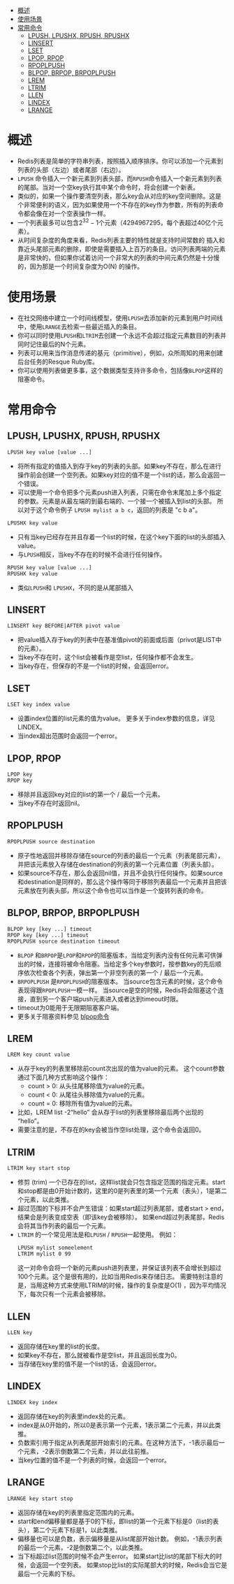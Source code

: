 - [概述](#概述)
- [使用场景](#使用场景)
- [常用命令](#常用命令)
  - [LPUSH, LPUSHX, RPUSH, RPUSHX](#lpush-lpushx-rpush-rpushx)
  - [LINSERT](#linsert)
  - [LSET](#lset)
  - [LPOP, RPOP](#lpop-rpop)
  - [RPOPLPUSH](#rpoplpush)
  - [BLPOP, BRPOP, BRPOPLPUSH](#blpop-brpop-brpoplpush)
  - [LREM](#lrem)
  - [LTRIM](#ltrim)
  - [LLEN](#llen)
  - [LINDEX](#lindex)
  - [LRANGE](#lrange)

# 概述

- Redis列表是简单的字符串列表，按照插入顺序排序。你可以添加一个元素到列表的头部（左边）或者尾部（右边）。
- `LPUSH` 命令插入一个新元素到列表头部，而`RPUSH`命令插入一个新元素到列表的尾部。当对一个空key执行其中某个命令时，将会创建一个新表。
- 类似的，如果一个操作要清空列表，那么key会从对应的key空间删除。这是个非常便利的语义，因为如果使用一个不存在的key作为参数，所有的列表命令都会像在对一个空表操作一样。
- 一个列表最多可以包含$2^{32} - 1$个元素（4294967295，每个表超过40亿个元素）。
- 从时间复杂度的角度来看，Redis列表主要的特性就是支持时间常数的 插入和靠近头尾部元素的删除，即使是需要插入上百万的条目。访问列表两端的元素是非常快的，但如果你试着访问一个非常大的列表的中间元素仍然是十分慢的，因为那是一个时间复杂度为O(N) 的操作。

# 使用场景

- 在社交网络中建立一个时间线模型，使用`LPUSH`去添加新的元素到用户时间线中，使用`LRANGE`去检索一些最近插入的条目。
- 你可以同时使用`LPUSH`和`LTRIM`去创建一个永远不会超过指定元素数目的列表并同时记住最后的N个元素。
- 列表可以用来当作消息传递的基元（primitive），例如，众所周知的用来创建后台任务的Resque Ruby库。
- 你可以使用列表做更多事，这个数据类型支持许多命令，包括像`BLPOP`这样的阻塞命令。

# 常用命令

## LPUSH, LPUSHX, RPUSH, RPUSHX

```
LPUSH key value [value ...]
```
- 将所有指定的值插入到存于key的列表的头部。如果key不存在，那么在进行操作前会创建一个空列表。如果key对应的值不是一个list的话，那么会返回一个错误。
- 可以使用一个命令把多个元素push进入列表，只需在命令末尾加上多个指定的参数。元素是从最左端的到最右端的、一个接一个被插入到list的头部。 所以对于这个命令例子 `LPUSH mylist a b c`，返回的列表是 "c b a"。

```
LPUSHX key value
```
- 只有当key已经存在并且存着一个list的时候，在这个key下面的list的头部插入value。
- 与`LPUSH`相反，当key不存在的时候不会进行任何操作。

```
RPUSH key value [value ...]
RPUSHX key value
```
- 类似`LPUSH`和 `LPUSHX`，不同的是从尾部插入

## LINSERT

```
LINSERT key BEFORE|AFTER pivot value
```
- 把value插入存于key的列表中在基准值pivot的前面或后面（privot是LIST中的元素）。
- 当key不存在时，这个list会被看作是空list，任何操作都不会发生。
- 当key存在，但保存的不是一个list的时候，会返回error。

## LSET

```
LSET key index value
```
- 设置index位置的list元素的值为value。 更多关于index参数的信息，详见LINDEX。
- 当index超出范围时会返回一个error。

## LPOP, RPOP

```
LPOP key
RPOP key
```
- 移除并且返回key对应的list的第一个 / 最后一个元素。
- 当key不存在时返回nil。

## RPOPLPUSH

```
RPOPLPUSH source destination
```
- 原子性地返回并移除存储在source的列表的最后一个元素（列表尾部元素），并把该元素放入存储在destination的列表的第一个元素位置（列表头部）。
- 如果source不存在，那么会返回nil值，并且不会执行任何操作。如果source和destination是同样的，那么这个操作等同于移除列表最后一个元素并且把该元素放在列表头部，所以这个命令也可以当作是一个旋转列表的命令。

## BLPOP, BRPOP, BRPOPLPUSH

```
BLPOP key [key ...] timeout
RPOP key [key ...] timeout
RPOPLPUSH source destination timeout
```
- `BLPOP` 和`BRPOP`是`LPOP`和`RPOP`的阻塞版本，当给定列表内没有任何元素可供弹出的时候，连接将被命令阻塞。当给定多个key参数时，按参数key的先后顺序依次检查各个列表，弹出第一个非空列表的第一个 / 最后一个元素。
- `BRPOPLPUSH` 是`RPOPLPUSH`的阻塞版本。 当source包含元素的时候，这个命令表现得跟`RPOPLPUSH`一模一样。 当source是空的时候，Redis将会阻塞这个连接，直到另一个客户端push元素进入或者达到timeout时限。
- timeout为0能用于无限期阻塞客户端。
- 更多关于阻塞资料参见 [blpop命令](http://redis.cn/commands/blpop.html)

## LREM

```
LREM key count value
```
- 从存于key的列表里移除前count次出现的值为value的元素。 这个count参数通过下面几种方式影响这个操作：
    - count > 0: 从头往尾移除值为value的元素。
    - count < 0: 从尾往头移除值为value的元素。
    - count = 0: 移除所有值为value的元素。
- 比如，LREM list -2“hello” 会从存于list的列表里移除最后两个出现的 “hello”。
- 需要注意的是，不存在的key会被当作空list处理，这个命令会返回0。

## LTRIM

```
LTRIM key start stop
```
- 修剪 (trim) 一个已存在的list，这样list就会只包含指定范围的指定元素。start和stop都是由0开始计数的，这里的0是列表里的第一个元素（表头），1是第二个元素，以此类推。
- 超过范围的下标并不会产生错误：如果start超过列表尾部，或者start > end，结果会是列表变成空表（即该key会被移除）。 如果end超过列表尾部，Redis会将其当作列表的最后一个元素。
- `LTRIM` 的一个常见用法是和`LPUSH` / `RPUSH`一起使用。 例如：
    ```
    LPUSH mylist someelement
    LTRIM mylist 0 99
    ```
    这一对命令会将一个新的元素push进列表里，并保证该列表不会增长到超过100个元素。这个是很有用的，比如当用Redis来存储日志。 需要特别注意的是，当用这种方式来使用LTRIM的时候，操作的复杂度是O(1) ，因为平均情况下，每次只有一个元素会被移除。

## LLEN

```
LLEN key
```
- 返回存储在key里的list的长度。
- 如果key不存在，那么就被看作是空list，并且返回长度为0。
- 当存储在key里的值不是一个list的话，会返回error。

## LINDEX

```
LINDEX key index
```
- 返回存储在key的列表里index处的元素。
- index是从0开始的，所以0是表示第一个元素，1表示第二个元素，并以此类推。
- 负数索引用于指定从列表尾部开始索引的元素。在这种方法下，-1表示最后一个元素，-2表示倒数第二个元素，并以此往前推。
- 当key位置的值不是一个列表的时候，会返回一个error。

## LRANGE

```
LRANGE key start stop
```
- 返回存储在key的列表里指定范围内的元素。
- start和end偏移量都是基于0的下标，即list的第一个元素下标是0（list的表头），第二个元素下标是1，以此类推。
- 偏移量也可以是负数，表示偏移量是从list尾部开始计数。 例如，-1表示列表的最后一个元素，-2是倒数第二个，以此类推。
- 当下标超过list范围的时候不会产生error。 如果start比list的尾部下标大的时候，会返回一个空列表。 如果stop比list的实际尾部大的时候，Redis会当它是最后一个元素的下标。